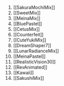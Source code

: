 1. [[SakuraMochiMix]]
2. [[SweetMix]]
3. [[MeinaMix]]
4. [[BluePastel]]
5. [[CetusMix]]
6. [[Counterfeit]]
7. [[CuteYukiMIx]]
8. [[DreamShaper7]]
9. [[LunarRadianceMix]]
10. [[MeinaPastel]]
11. [[RealisticVision30]]
12. [[RevAnimated]]
13. [[Kawaii]]
14. [[SakushiMix]]